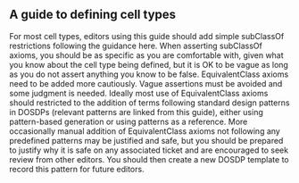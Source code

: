 ## A guide to defining cell types

For most cell types, editors using this guide should add simple subClassOf restrictions following the guidance here. When asserting subClassOf axioms, you should be as specific as you are comfortable with, given what you know about the cell type being defined, but it is OK to be vague as long as you do not assert anything you know to be false. EquivalentClass axioms need to be added more cautiously. Vague assertions must be avoided and some judgment is needed. Ideally most use of EquivalentClass axioms should restricted to the addition of terms following standard design patterns in DOSDPs (relevant patterns are linked from this guide), either using pattern-based generation or using patterns as a reference. More occasionally manual addition of EquivalentClass axioms not following any predefined patterns may be justified and safe, but you should be prepared to justify why it is safe on any associated ticket and are encouraged to seek review from other editors. You should then create a new DOSDP template to record this pattern for future editors.
